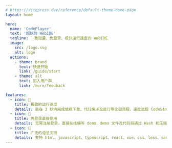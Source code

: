 ```yaml
---
# https://vitepress.dev/reference/default-theme-home-page
layout: home

hero:
  name: 'CodePlayer'
  text: '超快的 WebIDE'
  tagline: 一款轻量、免登录、极快运行速度的 WebIDE
  image:
    src: /logo.svg
    alt: logo
  actions:
    - theme: brand
      text: 快速开始
      link: /guide/start
    - theme: alt
      text: 加入用户群
      link: /more/feedback

features:
  - icon: 🚀
    title: 极致的运行速度
    details: 能在 3 秒内完成依赖下载、代码编译及运行等全部流程，速度远超 CodeSandbox、Stackblitz 等同类型产品
  - icon: 📖
    title: 免登录直接使用
    details: 无需注册登录，直接在线编写 demo，demo 文件及代码将通过 Hash 和压缩后自动同步至 url 以进行保存及分享
  - icon: 🎨
    title: 广泛的语法支持
    details: 支持 html、javascript、typescript、react、vue、css、less、sass 等多种 web 相关的代码编写和运行
---
```

